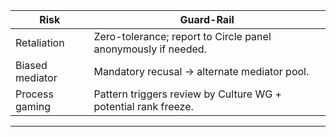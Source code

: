 |Risk|Guard-Rail|
|---|---|
|Retaliation|Zero-tolerance; report to Circle panel anonymously if needed.|
|Biased mediator|Mandatory recusal → alternate mediator pool.|
|Process gaming|Pattern triggers review by Culture WG + potential rank freeze.|  
---